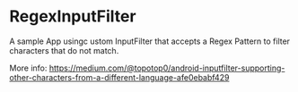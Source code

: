 # RegexInputFilter
A sample App usingc ustom InputFilter that accepts a Regex Pattern to filter characters that do not match.

More info:
https://medium.com/@topotop0/android-inputfilter-supporting-other-characters-from-a-different-language-afe0ebabf429
